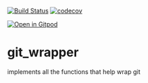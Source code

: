 [![Build Status](https://travis-ci.org/replicatedu/git_wrapper.svg?branch=master)](https://travis-ci.org/replicatedu/git_wrapper) [![codecov](https://codecov.io/gh/replicatedu/git_wrapper/branch/master/graph/badge.svg)](https://codecov.io/gh/replicatedu/git_wrapper)

[![Open in Gitpod](http://gitpod.io/button/open-in-gitpod.svg)](https://gitpod.io#https://github.com/replicatedu/git_wrapper/)

# git_wrapper
implements all the functions that help wrap git
